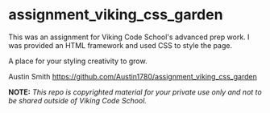 assignment_viking_css_garden
============================

This was an assignment for Viking Code School's advanced prep work. I was provided an HTML framework and used CSS to style the page.

A place for your styling creativity to grow.

Austin Smith
https://github.com/Austin1780/assignment_viking_css_garden

**NOTE:** *This repo is copyrighted material for your private use only and not to be shared outside of Viking Code School.*

